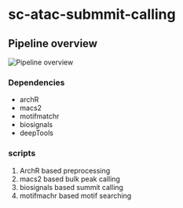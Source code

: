 # sc-atac-submmit-calling

## Pipeline overview 

![Pipeline overview](figures/image.png)

### Dependencies

* archR
* macs2
* motifmatchr
* biosignals
* deepTools

### scripts
1. ArchR based preprocessing
2. macs2 based bulk peak calling
3. biosignals based summit calling 
4. motifmachr based motif searching
